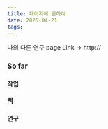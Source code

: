 ```yaml
---
title: 페이지에 관하여
date: 2025-04-21
tags:
---
```


나의 다른 연구 page Link -> http://


### So far
#### 작업

#### 책


#### 연구
